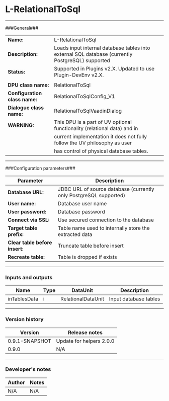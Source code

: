 # L-RelationalToSql #
----------

###General###

|                              |                                                                                                 |
|------------------------------|-------------------------------------------------------------------------------------------------|
|**Name:**                     |L-RelationalToSql                                                                                |
|**Description:**              |Loads input internal database tables into external SQL database (currently PostgreSQL) supported |
|**Status:**                   |Supported in Plugins v2.X. Updated to use Plugin-DevEnv v2.X.       |
|                              |                                                                                                 |
|**DPU class name:**           |RelationalToSql                                                                                  | 
|**Configuration class name:** |RelationalToSqlConfig_V1                                                                         |
|**Dialogue class name:**      |RelationalToSqlVaadinDialog                                                                      |
|**WARNING:**                  |This DPU is a part of UV optional functionality (relational data) and in                         |
|                              |current implementation it does not fully follow the UV philosophy as user                        |
|                              |has control of physical database tables.                                                         |

***

###Configuration parameters###

|Parameter                           |Description                                                              |
|------------------------------------|-------------------------------------------------------------------------|
|**Database URL:**                   |JDBC URL of source database (currently only PostgreSQL supported)        |
|**User name:**                      |Database user name                                                       |
|**User password:**                  |Database password                                                        |
|**Connect via SSL:**                |Use secured connection to the database                                   |
|**Target table prefix:**            |Table name used to internally store the extracted data                   |
|**Clear table before insert:**      |Truncate table before insert                                             |
|**Recreate table:**                 |Table is dropped if exists

***

### Inputs and outputs ###

|Name           |Type           |DataUnit           |Description                                  |
|---------------|---------------|-------------------|---------------------------------------------|
|inTablesData   |i              |RelationalDataUnit |Input database tables                        |

***

### Version history ###

|Version          |Release notes               |
|-----------------|----------------------------|
|0.9.1-SNAPSHOT   |Update for helpers 2.0.0    |
|0.9.0            |N/A                         |


***

### Developer's notes ###

|Author           |Notes                           |
|-----------------|--------------------------------|
|N/A              |N/A                             | 
